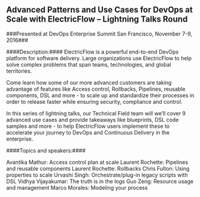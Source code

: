 ## Advanced Patterns and Use Cases for DevOps at Scale with ElectricFlow – Lightning Talks Round ##

###Presented at DevOps Enterprise Summit San Francisco, November 7-9, 2016###

####Description:####
ElectricFlow is a powerful end-to-end DevOps platform for software delivery. Large organizations use ElectricFlow to help solve complex problems that span teams, technologies, and global territories. 

Come learn how some of our more advanced customers are taking advantage of features like Access control, Rollbacks, Pipelines, reusable components, DSL and more - to scale up and standardize their processes in order to release faster while ensuring security, compliance and control. 

In this series of lightning talks, our Technical Field team will we’ll cover 9 advanced use cases and provide takeaways like blueprints, DSL code samples and more - to help ElectricFlow users implement these to accelerate your journey to DevOps and Continuous Delivery in the enterprise.

####Topics and speakers:####

Avantika Mathur: Access control plan at scale
Laurent Rochette: Pipelines and reusable components 
Laurent Rochette: Rollbacks 
Chris Fulton: Using properties to scale
Urvashi Singh: Orchestrate/plug-in legacy scripts with DSL
Vidhya Vijayakumar: The truth is in the logs
Guo Zeng: Resource usage and management 
Marco Morales: Modeling your process

